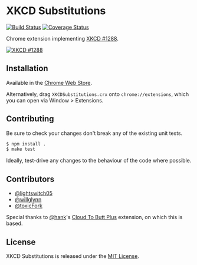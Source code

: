 XKCD Substitutions
==================

[![Build Status](https://secure.travis-ci.org/h2s/xkcd-substitutions.png)](http://travis-ci.org/h2s/xkcd-substitutions)
[![Coverage Status](https://coveralls.io/repos/h2s/xkcd-substitutions/badge.png?branch=master)](https://coveralls.io/r/h2s/xkcd-substitutions?branch=master)

Chrome extension implementing [XKCD #1288](http://xkcd.com/1288/).

[![XKCD #1288](http://imgs.xkcd.com/comics/substitutions.png)](http://xkcd.com/1288/)

Installation
------------

Available in the [Chrome Web Store](https://chrome.google.com/webstore/detail/xkcd-substitutions/amdapaokcigffcdnfijbojoadjhjijoa).

Alternatively, drag `XKCDSubstitutions.crx` onto `chrome://extensions`, which
you can open via Window > Extensions.

Contributing
------------

Be sure to check your changes don't break any of the existing unit tests.

```bash
$ npm install .
$ make test
```

Ideally, test-drive any changes to the behaviour of the code where possible.

Contributors
------------

* [@lightswitch05](https://github.com/lightswitch05)
* [@willglynn](https://github.com/willglynn)
* [@toxicFork](https://github.com/toxicFork)

Special thanks to [@hank](https://github.com/hank/)'s [Cloud To Butt
Plus](https://github.com/hank/cloud-to-butt) extension, on which this is based.

License
-------

XKCD Substitutions is released under the [MIT License](http://www.opensource.org/licenses/MIT).

